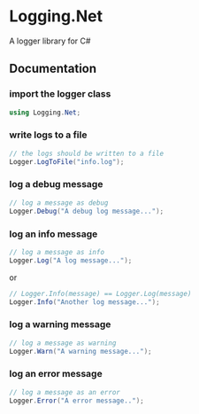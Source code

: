 # Logging.Net

A logger library for C#

## Documentation

### import the logger class
```csharp
using Logging.Net;
```

### write logs to a file
```csharp
// the logs should be written to a file
Logger.LogToFile("info.log");
```

### log a debug message
```csharp
// log a message as debug
Logger.Debug("A debug log message...");
```

### log an info message
```csharp
// log a message as info
Logger.Log("A log message...");
```

or

```csharp
// Logger.Info(message) == Logger.Log(message)
Logger.Info("Another log message...");
```

### log a warning message
```csharp
// log a message as warning
Logger.Warn("A warning message...");
```

### log an error message
```csharp
// log a message as an error
Logger.Error("A error message..");
```
